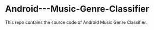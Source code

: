# Android---Music-Genre-Classifier
This repo contains the source code of Android Music Genre Classifier.
